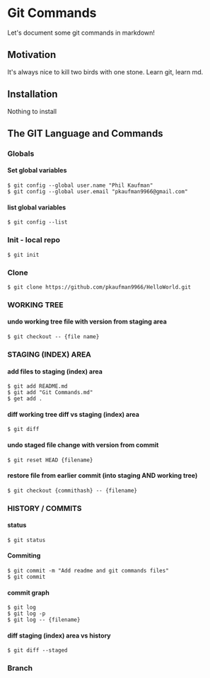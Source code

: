 Git Commands
============

Let's document some git commands in markdown!

Motivation
----------

It's always nice to kill two birds with one stone.  Learn git, learn md.

Installation
------------

Nothing to install

The GIT Language and Commands
--------

### Globals

#### Set global variables
```
$ git config --global user.name "Phil Kaufman"
$ git config --global user.email "pkaufman9966@gmail.com"
```

#### list global variables
```
$ git config --list
```

### Init - local repo
```
$ git init
```

### Clone
```
$ git clone https://github.com/pkaufman9966/HelloWorld.git
```

### WORKING TREE

#### undo working tree file with version from staging area
```
$ git checkout -- {file name}
```

### STAGING (INDEX) AREA

#### add files to staging (index) area
```
$ git add README.md
$ git add "Git Commands.md"
$ get add .
```

#### diff working tree diff vs staging (index) area
```
$ git diff
```

#### undo staged file change with version from commit
```
$ git reset HEAD {filename}
```

#### restore file from earlier commit (into staging AND working tree)
```
$ git checkout {commithash} -- {filename}
```
### HISTORY / COMMITS

#### status
```
$ git status
```

#### Commiting
```
$ git commit -m "Add readme and git commands files"
$ git commit
```

#### commit graph
```
$ git log
$ git log -p
$ git log -- {filename}
```

#### diff staging (index) area vs history
```
$ git diff --staged
```

### Branch

